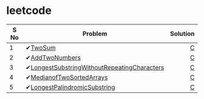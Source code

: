 # leetcode

| S No | Problem      | Solution |
| -----| -------------| --------:|
| 1    | ✔[TwoSum](https://leetcode.com/problems/two-sum/) | [C](https://github.com/ManojTGN/leetcode/tree/main/ProblemSolutions/TwoSum) |
| 2    | ✔[AddTwoNumbers](https://leetcode.com/problems/add-two-numbers/) | [C](https://github.com/ManojTGN/leetcode/tree/main/ProblemSolutions/AddTwoNumbers) |
| 3    | ✔[LongestSubstringWithoutRepeatingCharacters](https://leetcode.com/problems/longest-substring-without-repeating-characters/) | [C](https://github.com/ManojTGN/leetcode/tree/main/ProblemSolutions/LongestSubstringWithoutRepeatingCharacters) |
| 4    | ✔[MedianofTwoSortedArrays](https://leetcode.com/problems/median-of-two-sorted-arrays/) | [C](https://github.com/ManojTGN/leetcode/tree/main/ProblemSolutions/MedianofTwoSortedArrays) |
| 5    | ✔[LongestPalindromicSubstring](https://leetcode.com/problems/longest-palindromic-substring/) | [C](https://github.com/ManojTGN/leetcode/tree/main/ProblemSolutions/LongestPalindromicSubstring) |